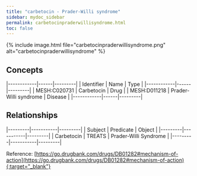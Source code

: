 ```yaml
---
title: "carbetocin - Prader-Willi syndrome"
sidebar: mydoc_sidebar
permalink: carbetocinpraderwillisyndrome.html
toc: false 
---
```


{% include image.html file="carbetocinpraderwillisyndrome.png" alt="carbetocinpraderwillisyndrome" %}

## Concepts

|------------|------|---------|
| Identifier | Name | Type    |
|------------|------|---------|
| MESH:C020731 | Carbetocin | Drug |
| MESH:D011218 | Prader-Willi syndrome | Disease |
|------------|------|---------|

## Relationships

|---------|-----------|---------|
| Subject | Predicate | Object  |
|---------|-----------|---------|
| Carbetocin | TREATS | Prader-Willi Syndrome |
|---------|-----------|---------|

Reference: [https://go.drugbank.com/drugs/DB01282#mechanism-of-action](https://go.drugbank.com/drugs/DB01282#mechanism-of-action){:target="_blank"}